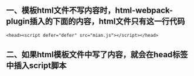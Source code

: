 ## 一、模板html文件不写内容时，html-webpack-plugin插入的下面的内容，html文件只有这一行代码
```
<head><script defer="defer" src="mian.js"></script></head>
```

## 二、如果html模板文件中写了内容，就会在head标签中插入script脚本